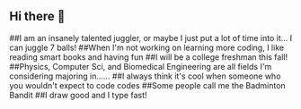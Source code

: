 ## Hi there 👋

<!--
**EzraHertzberg/EzraHertzberg** is a ✨ _special_ ✨ repository because its `README.md` (this file) appears on your GitHub profile.

Here are some ideas to get you started:

- 🔭 I’m currently working on ...
- 🌱 I’m currently learning ...
- 👯 I’m looking to collaborate on ...
- 🤔 I’m looking for help with ...
- 💬 Ask me about ...
- 📫 How to reach me: ...
- 😄 Pronouns: ...
- ⚡ Fun fact: ...
-->
##I am an insanely talented juggler, or maybe I just put a lot of time into it... I can juggle 7 balls!
##When I'm not working on learning more coding, I like reading smart books and having fun
##I will be a college freshman this fall!
##Physics, Computer Sci, and Biomedical Engineering are all fields I'm considering majoring in......
##I always think it's cool when someone who you wouldn't expect to code codes
##Some people call me the Badminton Bandit
##I draw good and I type fast!
